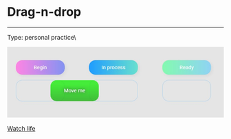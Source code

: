 # Drag-n-drop
____

Type: personal practice\

![accordionScreen](./public/screen1.jpg)

[Watch life](https://artyommusin.github.io/js-accordion/)

